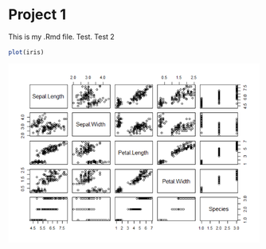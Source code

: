 Project 1
================

This is my .Rmd file. Test. Test 2

``` r
plot(iris)
```

![](README_files/figure-gfm/plot-1.png)<!-- -->
